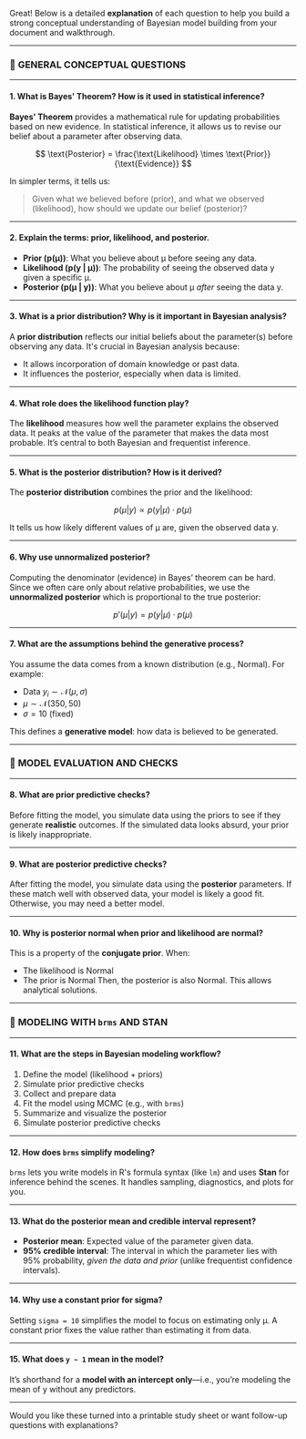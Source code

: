 Great! Below is a detailed **explanation** of each question to help you build a strong conceptual understanding of Bayesian model building from your document and walkthrough.

---

### 📌 **GENERAL CONCEPTUAL QUESTIONS**

---

#### 1. **What is Bayes' Theorem? How is it used in statistical inference?**

**Bayes' Theorem** provides a mathematical rule for updating probabilities based on new evidence. In statistical inference, it allows us to revise our belief about a parameter after observing data.

$$
\text{Posterior} = \frac{\text{Likelihood} \times \text{Prior}}{\text{Evidence}}
$$

In simpler terms, it tells us:

> Given what we believed before (prior), and what we observed (likelihood), how should we update our belief (posterior)?

---

#### 2. **Explain the terms: prior, likelihood, and posterior.**

* **Prior (p(μ))**: What you believe about μ before seeing any data.
* **Likelihood (p(y | μ))**: The probability of seeing the observed data y given a specific μ.
* **Posterior (p(μ | y))**: What you believe about μ *after* seeing the data y.

---

#### 3. **What is a prior distribution? Why is it important in Bayesian analysis?**

A **prior distribution** reflects our initial beliefs about the parameter(s) before observing any data. It's crucial in Bayesian analysis because:

* It allows incorporation of domain knowledge or past data.
* It influences the posterior, especially when data is limited.

---

#### 4. **What role does the likelihood function play?**

The **likelihood** measures how well the parameter explains the observed data. It peaks at the value of the parameter that makes the data most probable. It’s central to both Bayesian and frequentist inference.

---

#### 5. **What is the posterior distribution? How is it derived?**

The **posterior distribution** combines the prior and the likelihood:

$$
p(μ | y) ∝ p(y | μ) \cdot p(μ)
$$

It tells us how likely different values of μ are, given the observed data y.

---

#### 6. **Why use unnormalized posterior?**

Computing the denominator (evidence) in Bayes’ theorem can be hard. Since we often care only about relative probabilities, we use the **unnormalized posterior** which is proportional to the true posterior:

$$
p'(μ | y) = p(y | μ) \cdot p(μ)
$$

---

#### 7. **What are the assumptions behind the generative process?**

You assume the data comes from a known distribution (e.g., Normal). For example:

* Data $y_i \sim \mathcal{N}(\mu, \sigma)$
* $\mu \sim \mathcal{N}(350, 50)$
* $\sigma = 10$ (fixed)

This defines a **generative model**: how data is believed to be generated.

---

### 📌 **MODEL EVALUATION AND CHECKS**

---

#### 8. **What are prior predictive checks?**

Before fitting the model, you simulate data using the priors to see if they generate **realistic** outcomes. If the simulated data looks absurd, your prior is likely inappropriate.

---

#### 9. **What are posterior predictive checks?**

After fitting the model, you simulate data using the **posterior** parameters. If these match well with observed data, your model is likely a good fit. Otherwise, you may need a better model.

---

#### 10. **Why is posterior normal when prior and likelihood are normal?**

This is a property of the **conjugate prior**. When:

* The likelihood is Normal
* The prior is Normal
  Then, the posterior is also Normal. This allows analytical solutions.

---

### 📌 **MODELING WITH `brms` AND STAN**

---

#### 11. **What are the steps in Bayesian modeling workflow?**

1. Define the model (likelihood + priors)
2. Simulate prior predictive checks
3. Collect and prepare data
4. Fit the model using MCMC (e.g., with `brms`)
5. Summarize and visualize the posterior
6. Simulate posterior predictive checks

---

#### 12. **How does `brms` simplify modeling?**

`brms` lets you write models in R's formula syntax (like `lm`) and uses **Stan** for inference behind the scenes. It handles sampling, diagnostics, and plots for you.

---

#### 13. **What do the posterior mean and credible interval represent?**

* **Posterior mean**: Expected value of the parameter given data.
* **95% credible interval**: The interval in which the parameter lies with 95% probability, *given the data and prior* (unlike frequentist confidence intervals).

---

#### 14. **Why use a constant prior for sigma?**

Setting `sigma = 10` simplifies the model to focus on estimating only μ. A constant prior fixes the value rather than estimating it from data.

---

#### 15. **What does `y ~ 1` mean in the model?**

It’s shorthand for a **model with an intercept only**—i.e., you’re modeling the mean of y without any predictors.

---

Would you like these turned into a printable study sheet or want follow-up questions with explanations?
